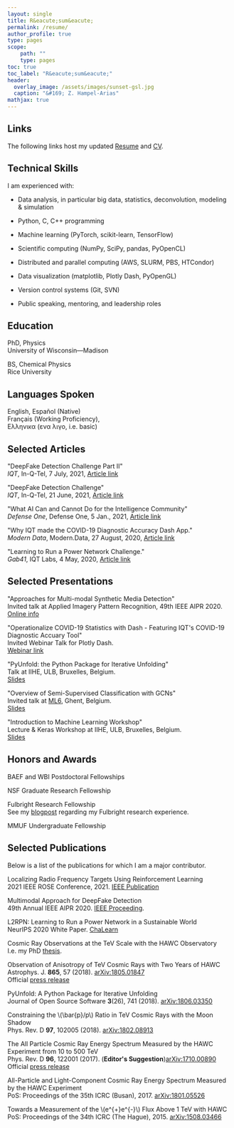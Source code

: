 ```yaml
---
layout: single
title: R&eacute;sum&eacute;
permalink: /resume/
author_profile: true
type: pages
scope:
    path: ""
    type: pages
toc: true
toc_label: "R&eacute;sum&eacute;"
header:
  overlay_image: /assets/images/sunset-gsl.jpg
  caption: "&#169; Z. Hampel-Arias"
mathjax: true
---
```


## Links

The following links host my updated 
[Resume](/assets/pdfs/Zig_Hampel_Arias_Resume.pdf)
and
[CV](/assets/pdfs/Zig_Hampel_Arias_CV.pdf).

## Technical Skills

<div>
    <p>I am experienced with:</p>
    <ul>
        <li>
            <p>Data analysis, in particular big data, statistics, deconvolution, modeling & simulation</p>
        </li>
        <li>
            <p>Python, C, C++ programming</p>
        </li>
        <li>
            <p>Machine learning (PyTorch, scikit-learn, TensorFlow)</p>
        </li>
        <li>
            <p>Scientific computing (NumPy, SciPy, pandas, PyOpenCL)</p>
        </li>
        <li>
            <p>Distributed and parallel computing (AWS, SLURM, PBS, HTCondor)</p>
        </li>
        <li>
            <p>Data visualization (matplotlib, Plotly Dash, PyOpenGL)</p>
        </li>
        <li>
            <p>Version control systems (Git, SVN)</p>
        </li>
        <li>
            <p>Public speaking, mentoring, and leadership roles</p>
        </li>
    </ul>
</div>


## Education
PhD, Physics<br>
University of Wisconsin&mdash;Madison<br>
<!--Thesis Advisor: Prof. Stefan Westerhoff<br>
Thesis Title: <b>Cosmic Ray Observations at the TeV Scale with the HAWC Observatory</b><br>
Degree Title: Computational Particle Astrophysics-->

BS, Chemical Physics<br>
Rice University<br>
<!--Thesis Advisor: Prof. B. Paul Padley<br>
Thesis Title: <b>Spurious Events in the Endcap Muon System of the CMS Detector</b>-->


## Languages Spoken
English, Espa&ntilde;ol (Native)<br>
Fran&ccedil;ais (Working Proficiency),<br>
Ελληνικα (ενα λιγο, i.e. basic)


## Selected Articles
"DeepFake Detection Challenge Part II" <br>
*IQT*, In-Q-Tel, 7 July, 2021, [Article link](https://www.iqt.org/deepfake-detection-challenge-pt-ii/)

"DeepFake Detection Challenge" <br>
*IQT*, In-Q-Tel, 21 June, 2021, [Article link](https://www.iqt.org/deepfake-detection-challenge/)

"What AI Can and Cannot Do for the Intelligence Community" <br>
*Defense One*, Defense One, 5 Jan., 2021, [Article link](https://www.defenseone.com/ideas/2021/01/what-ai-can-and-cannot-do-intelligence-community/171195/)

"Why IQT made the COVID-19 Diagnostic Accuracy Dash App."<br>
*Modern Data*, Modern.Data, 27 August, 2020, [Article link](https://moderndata.plotly.com/why-iqt-made-the-covid-19-diagnostic-accuracy-dash-app/)

"Learning to Run a Power Network Challenge."<br>
*Gab41*, IQT Labs, 4 May, 2020, [Article link](https://gab41.lab41.org/learning-to-run-a-power-network-challenge-c38af2166c43)


## Selected Presentations
"Approaches for Multi-modal Synthetic Media Detection" <br>
Invited talk at Applied Imagery Pattern Recognition, 49th IEEE AIPR 2020. <br>
[Online info](https://www.aipr-workshop.org/19-22)

"Operationalize COVID-19 Statistics with Dash - Featuring IQT's COVID-19 Diagnostic Accuary Tool" <br>
Invited Webinar Talk for Plotly Dash. <br>
[Webinar link](https://go.plotly.com/dash-iqt)

"PyUnfold: the Python Package for Iterative Unfolding" <br>
Talk at IIHE, ULB, Bruxelles, Belgium. <br>
[Slides](https://zhampel.github.io/intro-pyunfold-iihe/)

"Overview of Semi-Supervised Classification with GCNs" <br>
Invited talk at [ML6](http://ml6.eu/), Ghent, Belgium.<br>
[Slides](https://zhampel.github.io/gcn-ssc-technical-overview/)

"Introduction to Machine Learning Workshop"<br>
Lecture & Keras Workshop at IIHE, ULB, Bruxelles, Belgium.<br>
[Slides](https://zhampel.github.io/intro-ml-iihe/)


## Honors and Awards
BAEF and WBI Postdoctoral Fellowships

NSF Graduate Research Fellowship

Fulbright Research Fellowship<br>
See my
[blogpost](https://blog.fulbrightonline.org/expecting-the-unexpected-cosmic-ray-physics-in-argentina-by-zigfried-hampel-arias-2009-2010-argentina/#more-2380) 
regarding my Fulbright research experience.

MMUF Undergraduate Fellowship


## Selected Publications

Below is a list of the publications for which I am a major contributor.

Localizing Radio Frequency Targets Using Reinforcement Learning<br>
2021 IEEE ROSE Conference, 2021. [IEEE Publication](https://ieeexplore.ieee.org/document/9611756)<br>

Multimodal Approach for DeepFake Detection<br>
49th Annual IEEE AIPR 2020. [IEEE Proceeding](https://ieeexplore.ieee.org/document/9425192).

L2RPN: Learning to Run a Power Network in a Sustainable World<br>
NeurIPS 2020 White Paper. [ChaLearn](https://drive.google.com/file/d/1--OxWiZzaf2nlHETic2ghmozZVn5TNSM/view)

Cosmic Ray Observations at the TeV Scale with the HAWC Observatory<br>
I.e. my PhD [thesis](https://www.hawc-observatory.org/publications/docs/HampelThesis.pdf).

Observation of Anisotropy of TeV Cosmic Rays with Two Years of HAWC<br>
Astrophys. J. **865**, 57 (2018). [arXiv:1805.01847](https://arxiv.org/abs/1805.01847)<br>
Official [press release](https://wipac.wisc.edu/news/article/cosmic-ray-anisotropy-two-years-hawc)

PyUnfold: A Python Package for Iterative Unfolding<br>
Journal of Open Source Software **3**(26), 741 (2018). [arXiv:1806.03350](https://arxiv.org/abs/1806.03350)<br>

Constraining the \\(\bar{p}/p\\) Ratio in TeV Cosmic Rays with the Moon Shadow<br>
Phys. Rev. D **97**, 102005 (2018). [arXiv:1802.08913](https://arxiv.org/abs/1802.08913)

The All Particle Cosmic Ray Energy Spectrum Measured by the HAWC Experiment from 10 to 500 TeV<br>
Phys. Rev. D **96**, 122001 (2017). (**Editor's Suggestion**)[arXiv:1710.00890](https://arxiv.org/abs/1710.00890)<br>
Official [press release](https://wipac.wisc.edu/news/article/cosmicray-spectrum-hawc)

All-Particle and Light-Component Cosmic Ray Energy Spectrum Measured by the HAWC Experiment<br>
PoS: Proceedings of the 35th ICRC (Busan), 2017. [arXiv:1801.05526](https://arxiv.org/abs/1801.05526)

Towards a Measurement of the \\(e^{+}e^{-}\\) Flux Above 1 TeV with HAWC<br>
PoS: Proceedings of the 34th ICRC (The Hague), 2015. [arXiv:1508.03466](https://arxiv.org/abs/1508.03466)
